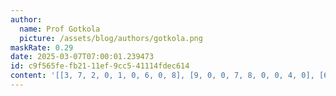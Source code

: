 ```yaml
---
author:
  name: Prof Gotkola
  picture: /assets/blog/authors/gotkola.png
maskRate: 0.29
date: 2025-03-07T07:00:01.239473
id: c9f565fe-fb21-11ef-9cc5-41114fdec614
content: '[[3, 7, 2, 0, 1, 0, 6, 0, 8], [9, 0, 0, 7, 8, 0, 0, 4, 0], [6, 4, 8, 9, 0, 3, 5, 7, 0], [5, 8, 0, 1, 9, 4, 3, 0, 6], [4, 1, 0, 0, 6, 0, 9, 5, 0], [0, 6, 9, 0, 3, 7, 1, 0, 4], [8, 3, 5, 6, 0, 2, 0, 1, 9], [1, 2, 4, 3, 7, 9, 8, 6, 5], [7, 9, 0, 8, 0, 1, 4, 3, 2]]'
---
```


